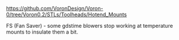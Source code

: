 https://github.com/VoronDesign/Voron-0/tree/Voron0.2/STLs/Toolheads/Hotend_Mounts

FS (Fan Saver) - some gdstime blowers stop working at temperature mounts to insulate them a bit.